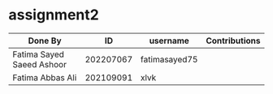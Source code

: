# assignment2
| Done By                      | ID         | username        | Contributions                                                        |
|------------------------------|------------|-----------------|----------------------------------------------------------------------|
| Fatima Sayed Saeed Ashoor    | 202207067  | fatimasayed75   |                     |
| Fatima Abbas Ali             | 202109091  | xlvk            |  |